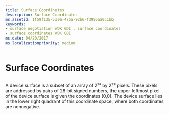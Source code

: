 ```yaml
---
title: Surface Coordinates
description: Surface Coordinates
ms.assetid: 1f59f135-530a-475a-92b6-f3995aa0c1bb
keywords:
- surface negotiation WDK GDI , surface coordinates
- surface coordinates WDK GDI
ms.date: 04/20/2017
ms.localizationpriority: medium
---
```


# Surface Coordinates


## <span id="ddk_surface_coordinates_gg"></span><span id="DDK_SURFACE_COORDINATES_GG"></span>


A device surface is a subset of an array of 2²⁸ by 2²⁸ pixels. These pixels are addressed by pairs of 28-bit signed numbers, the upper-leftmost pixel of the device surface is given the coordinates (0,0). The device surface lies in the lower right quadrant of this coordinate space, where both coordinates are nonnegative.

 

 





